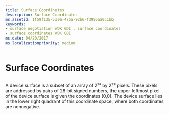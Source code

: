 ```yaml
---
title: Surface Coordinates
description: Surface Coordinates
ms.assetid: 1f59f135-530a-475a-92b6-f3995aa0c1bb
keywords:
- surface negotiation WDK GDI , surface coordinates
- surface coordinates WDK GDI
ms.date: 04/20/2017
ms.localizationpriority: medium
---
```


# Surface Coordinates


## <span id="ddk_surface_coordinates_gg"></span><span id="DDK_SURFACE_COORDINATES_GG"></span>


A device surface is a subset of an array of 2²⁸ by 2²⁸ pixels. These pixels are addressed by pairs of 28-bit signed numbers, the upper-leftmost pixel of the device surface is given the coordinates (0,0). The device surface lies in the lower right quadrant of this coordinate space, where both coordinates are nonnegative.

 

 





